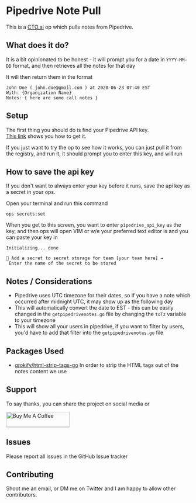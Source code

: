 # Pipedrive Note Pull

This is a [CTO.ai](https://cto.ai) op which pulls notes from Pipedrive.

## What does it do?

It is a bit opinionated to be honest - it will prompt you for a date in `YYYY-MM-DD` format, and then retrieves all the notes for that day 

It will then return them in the format

```
John Doe ( john.doe@gmail.com ) at 2020-06-23 07:40 EST
With: {Organization Name}
Notes: { here are some call notes }  
```

## Setup 
The first thing you should do is find your Pipedrive API key.  
[This link](https://pipedrive.readme.io/docs/how-to-find-the-api-token?ref=api_reference) shows you how to get it.

If you just want to try the op to see how it works, you can just pull it from the registry, and run it, it should prompt you to enter this key, and will run


## How to save the api key

If you don't want to always enter your key before it runs, save the api key as a secret in your ops.

Open your terminal and run this command
```shell script
ops secrets:set
```

When you get to this screen, you want to enter `pipedrive_api_key` as the key, and then ops will open VIM or w/e your preferred text editor is and you can paste your key in

```shell script
Initializing... done

🔑 Add a secret to secret storage for team [your team here] →
 Enter the name of the secret to be stored 
```

## Notes / Considerations

* Pipedrive uses UTC timezone for their dates, so if you have a note which occurred after midnight UTC, it may show up as the following day
* This will automatically convert the date to EST - this can be easily changed in the `getpipedrivenotes.go` file by changing the `toTz` variable to your timezone
* This will show all your users in pipedrive, if you want to filter by users, you'd have to add that filter into the `getpipedrivenotes.go` file

## Packages Used
* [grokify/html-strip-tags-go](https://github.com/grokify/html-strip-tags-go) In order to strip the HTML tags out of the notes content we use 

## Support
To say thanks, you can share the project on social media or <br />

<a href="https://www.buymeacoffee.com/tDbQ4kg" target="_blank"><img src="https://www.buymeacoffee.com/assets/img/custom_images/orange_img.png" alt="Buy Me A Coffee" style="height: 41px !important;width: 174px !important;box-shadow: 0px 3px 2px 0px rgba(190, 190, 190, 0.5) !important;-webkit-box-shadow: 0px 3px 2px 0px rgba(190, 190, 190, 0.5) !important;" ></a>

## Issues
Please report all issues in the GitHub Issue tracker

## Contributing
Shoot me an email, or DM me on Twitter and I am happy to allow other contributors.